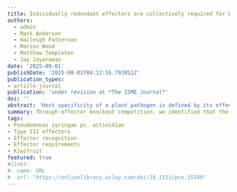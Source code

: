 ```yaml
---
title: Individually redundant effectors are collectively required for bacterial pathogen virulence
authors:
  - admin
  - Mark Andersen
  - Haileigh Patterson
  - Marion Wood
  - Matthew Templeton
  - Jay Jayaraman
date: '2025-09-01'
publishDate: '2025-08-01T04:12:55.793852Z'
publication_types:
- article-journal
publication: 'under revision at *The ISME Journal*'
doi: ''
abstract: 'Host specificity of a plant pathogen is defined by its effector complement. However, it remains unclear whether the full complement is required for pathogenicity. *Pseudomonas syringae* pv. *actinidiae* (Psa) is an emerging model pathogen of kiwifruit with over 30 functional effectors, providing a unique opportunity to understand how host-mediated selection shapes pathogen evolution. The majority of Psa’s effectors previously appeared non-essential in single knockout contexts. Why, then, does Psa maintain such a large repertoire? We sought to examine effector requirements, redundancies, and repertoire refinement across host genotypes through a mutated effector-leveraging evolution experiment (MELEE), serially passaging competitive populations of effector knockout strains. Competition suggests that all effectors are collectively required for successful virulence, demonstrated by the dominance of wild-type. Host-specific effector requirements identified may further explain the maintenance of this large effector repertoire, providing important insights into the dynamics of effector redundancy following incursions.'
summary: Through effector knockout competition, we identified that the majority of Psa3's effectors are collectively required for virulence.
tags:
- Pseudomonas syringae pv. actinidiae
- Type III effectors
- Effector recognition
- Effector requirements
- Kiwifruit
featured: true
#links:
#- name: URL
#  url: "https://onlinelibrary.wiley.com/doi/10.1111/pce.15189"
---
```

